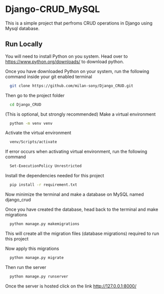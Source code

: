 # Django-CRUD_MySQL

This is a simple project that perfroms CRUD operations in Django using Mysql database.
## Run Locally
You will need to install Python on  you system. Head over to https://www.python.org/downloads/ to download python.

Once you have downloaded Python on your system, 
run the following command inside your git enabled terminal

```bash
  git clone https://github.com/milan-sony/Django_CRUD.git
```

Then go to the project folder

```bash
  cd Django_CRUD
```

(This is optional, but strongly recommended) Make a virtual environment

```bash
  python -m venv venv
```

Activate the virtual environment

```bash
  venv/Scripts/activate
```

If error occurs when activating virtual environment, run the following command

```bash
  Set-ExecutionPolicy Unrestricted
```

Install the dependencies needed for this project

```bash
  pip install -r requirement.txt
```

Now minimize the terminal and make a database on MySQL named django_crud

Once you have created the database, head back to the terminal and make migrations

```bash
  python manage.py makemigrations
```

This will create all the migration files (database migrations) required to run this project

Now apply this migrations

```bash
  python manage.py migrate
```

Then run the server

```bash
  python manage.py runserver
```

Once the server is hosted click on the link http://127.0.0.1:8000/
